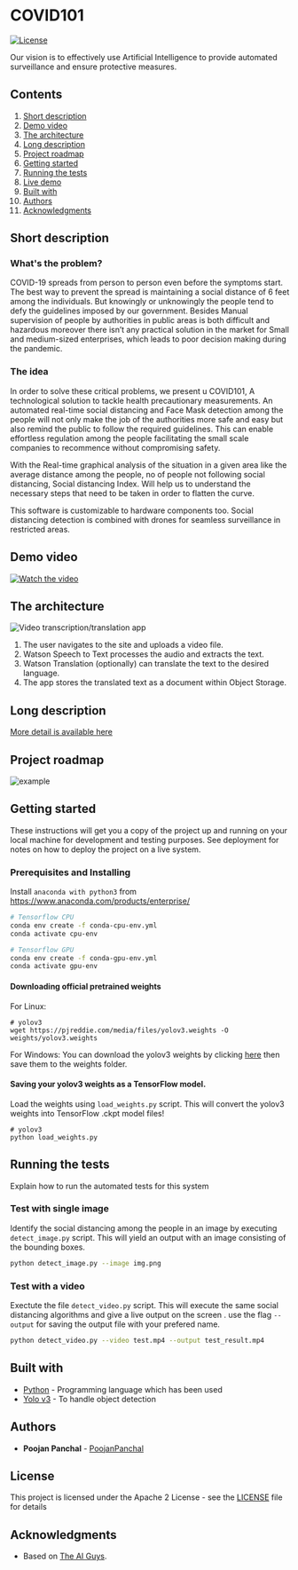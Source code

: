 # COVID101

[![License](https://img.shields.io/badge/License-Apache2-blue.svg)](https://www.apache.org/licenses/LICENSE-2.0)

Our vision is to effectively use Artificial Intelligence to provide automated surveillance and ensure protective measures.


## Contents

1. [Short description](#short-description)
1. [Demo video](#demo-video)
1. [The architecture](#the-architecture)
1. [Long description](#long-description)
1. [Project roadmap](#project-roadmap)
1. [Getting started](#getting-started)
1. [Running the tests](#running-the-tests)
1. [Live demo](#live-demo)
1. [Built with](#built-with)
1. [Authors](#authors)
1. [Acknowledgments](#acknowledgments)

## Short description

### What's the problem?

COVID-19 spreads from person to person even before the symptoms start. The best way to prevent the spread is maintaining a social distance of 6 feet among the individuals. But knowingly or unknowingly the people tend to defy the guidelines imposed by our government. Besides Manual supervision of people by authorities in public areas is both difficult and hazardous moreover there isn’t any practical solution in the market for Small and medium-sized enterprises, which leads to poor decision making during the pandemic.


### The idea

In order to solve these critical problems, we present u COVID101, A technological solution to tackle health precautionary measurements. An automated real-time social distancing and Face Mask detection among the people will not only make the job of the authorities more safe and easy but also remind the public to follow the required guidelines. This can enable effortless regulation among the people facilitating the small scale companies to recommence without compromising safety.

With the Real-time graphical analysis of the situation in a given area like the average distance among the people, no of people not following social distancing, Social distancing Index. Will help us to understand the necessary steps that need to be taken in order to flatten the curve.

This software is customizable to hardware components too. Social distancing detection is combined with drones for seamless surveillance in restricted areas.

## Demo video

[![Watch the video](https://github.com/its-charan-here/COVID101/blob/master/temp/thumb.png)](https://youtu.be/8iOfzc6Wrqo)

## The architecture

![Video transcription/translation app](https://developer.ibm.com/developer/tutorials/cfc-starter-kit-speech-to-text-app-example/images/cfc-covid19-remote-education-diagram-2.png)

1. The user navigates to the site and uploads a video file.
2. Watson Speech to Text processes the audio and extracts the text.
3. Watson Translation (optionally) can translate the text to the desired language.
4. The app stores the translated text as a document within Object Storage.

## Long description

[More detail is available here](https://docs.google.com/presentation/d/1LgQmfI-UdoYnCt_wXGfXAWPUgXm8-CXeJIdRPtDQv2Q/edit?usp=sharing)

## Project roadmap

![example](https://github.com/its-charan-here/COVID101/blob/master/temp/roadmap.png)

## Getting started

These instructions will get you a copy of the project up and running on your local machine for development and testing purposes. See deployment for notes on how to deploy the project on a live system.

### Prerequisites and Installing

Install `anaconda with python3` from https://www.anaconda.com/products/enterprise/

```bash
# Tensorflow CPU
conda env create -f conda-cpu-env.yml
conda activate cpu-env

# Tensorflow GPU
conda env create -f conda-gpu-env.yml
conda activate gpu-env
```
#### Downloading official pretrained weights
For Linux: 
```
# yolov3
wget https://pjreddie.com/media/files/yolov3.weights -O weights/yolov3.weights
```
For Windows:
You can download the yolov3 weights by clicking [here](https://pjreddie.com/media/files/yolov3.weights) then save them to the weights folder.

#### Saving your yolov3 weights as a TensorFlow model.
Load the weights using `load_weights.py` script. This will convert the yolov3 weights into TensorFlow .ckpt model files!
```
# yolov3
python load_weights.py
```

## Running the tests

Explain how to run the automated tests for this system

### Test with single image

Identify the social distancing among the people in an image by executing `detect_image.py` script. This will yield an output with an image consisting of the bounding boxes.
```bash
python detect_image.py --image img.png
```
### Test with a video 

Exectute the file `detect_video.py` script. This will execute the same social distancing algorithms and give a live output on the screen . use the flag `--output` for saving the output file with your prefered name.
```bash
python detect_video.py --video test.mp4 --output test_result.mp4
```


## Built with

* [Python](https://python.org) - Programming language which has been used
* [Yolo v3](https://pjreddie.com/darknet/yolo/) - To handle object detection

## Authors

* **Poojan Panchal** - [PoojanPanchal](https://github.com/PoojanPanchal)

## License

This project is licensed under the Apache 2 License - see the [LICENSE](LICENSE) file for details

## Acknowledgments

* Based on [The AI Guys](https://github.com/theAIGuysCode/Object-Detection-API).
